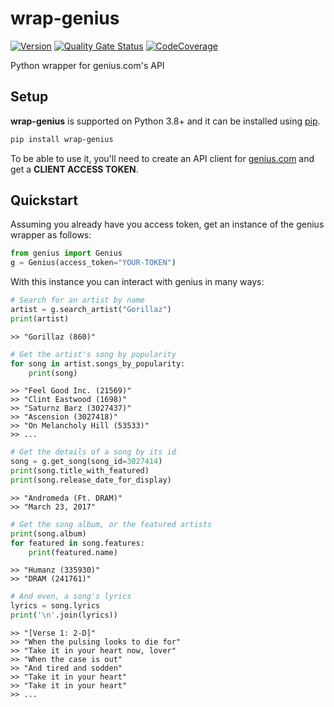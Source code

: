  # wrap-genius

[![Version](https://img.shields.io/pypi/v/wrap-genius?logo=pypi)](https://pypi.org/project/wrap-genius)
[![Quality Gate Status](https://img.shields.io/sonar/alert_status/fedecalendino_wrap-genius?logo=sonarcloud&server=https://sonarcloud.io)](https://sonarcloud.io/dashboard?id=fedecalendino_wrap-genius)
[![CodeCoverage](https://img.shields.io/sonar/coverage/fedecalendino_wrap-genius?logo=sonarcloud&server=https://sonarcloud.io)](https://sonarcloud.io/dashboard?id=fedecalendino_wrap-genius)

Python wrapper for genius.com's API


## Setup

**wrap-genius** is supported on Python 3.8+ and it can be installed using [pip](https://pypi.python.org/pypi/pip).

```bash
pip install wrap-genius
```   

To be able to use it, you'll need to create an API client for [genius.com](https://genius.com/api-clients) and get a **CLIENT ACCESS TOKEN**.


## Quickstart

Assuming you already have you access token, get an instance of the genius wrapper as follows:

```python
from genius import Genius
g = Genius(access_token="YOUR-TOKEN")
```   

With this instance you can interact with genius in many ways:

```python
# Search for an artist by name
artist = g.search_artist("Gorillaz")
print(artist)
```
```text
>> "Gorillaz (860)"
```


```python
# Get the artist's song by popularity
for song in artist.songs_by_popularity:
    print(song)
```
```text
>> "Feel Good Inc. (21569)"
>> "Clint Eastwood (1698)"
>> "Saturnz Barz (3027437)"
>> "Ascension (3027418)"
>> "On Melancholy Hill (53533)"
>> ...
```


```python
# Get the details of a song by its id
song = g.get_song(song_id=3027414)
print(song.title_with_featured)
print(song.release_date_for_display)
```
```text
>> "Andromeda (Ft. DRAM)"
>> "March 23, 2017"
```


```python
# Get the song album, or the featured artists
print(song.album)
for featured in song.features:
    print(featured.name)
```
```text
>> "Humanz (335930)"
>> "DRAM (241761)"
```

```python
# And even, a song's lyrics
lyrics = song.lyrics
print('\n'.join(lyrics))
```
```text
>> "[Verse 1: 2-D]"
>> "When the pulsing looks to die for"
>> "Take it in your heart now, lover"
>> "When the case is out"
>> "And tired and sodden"
>> "Take it in your heart"
>> "Take it in your heart"
>> ...
```